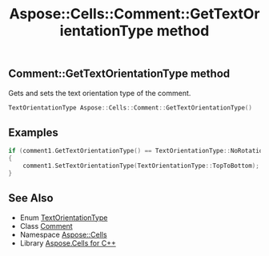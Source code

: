 ﻿---
title: Aspose::Cells::Comment::GetTextOrientationType method
linktitle: GetTextOrientationType
second_title: Aspose.Cells for C++ API Reference
description: 'Aspose::Cells::Comment::GetTextOrientationType method. Gets and sets the text orientation type of the comment in C++.'
type: docs
weight: 2300
url: /cpp/aspose.cells/comment/gettextorientationtype/
---
## Comment::GetTextOrientationType method


Gets and sets the text orientation type of the comment.

```cpp
TextOrientationType Aspose::Cells::Comment::GetTextOrientationType()
```


## Examples


```cpp
if (comment1.GetTextOrientationType() == TextOrientationType::NoRotation)
{
    comment1.SetTextOrientationType(TextOrientationType::TopToBottom);
}
```

## See Also

* Enum [TextOrientationType](../../textorientationtype/)
* Class [Comment](../)
* Namespace [Aspose::Cells](../../)
* Library [Aspose.Cells for C++](../../../)
